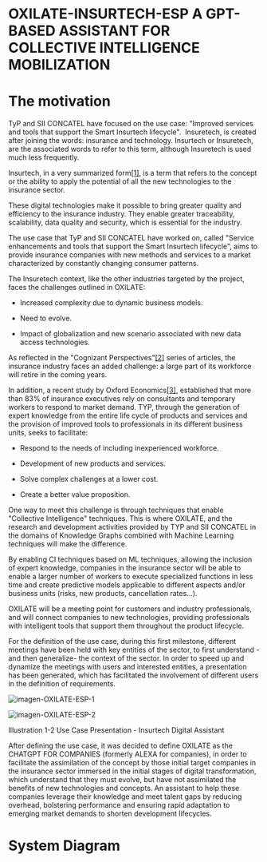 # OXILATE-INSURTECH-ESP A GPT-BASED ASSISTANT FOR COLLECTIVE INTELLIGENCE MOBILIZATION


# The motivation

TyP and SII CONCATEL have focused on the use case: "Improved services and tools that support the Smart Insurtech lifecycle".  Insuretech, is created after joining the words: insurance and technology. Insurtech or Insuretech, are the associated words to refer to this term, although Insuretech is used much less frequently.

Insurtech, in a very summarized form[[1]](#_ftn1), is a term that refers to the concept or the ability to apply the potential of all the new technologies to the insurance sector.

These digital technologies make it possible to bring greater quality and efficiency to the insurance industry. They enable greater traceability, scalability, data quality and security, which is essential for the industry.

The use case that TyP and SII CONCATEL have worked on, called "Service enhancements and tools that support the Smart Insurtech lifecycle", aims to provide insurance companies with new methods and services to a market characterized by constantly changing consumer patterns.

The Insuretech context, like the other industries targeted by the project, faces the challenges outlined in OXILATE:

- Increased complexity due to dynamic business models.

- Need to evolve. 

- Impact of globalization and new scenario associated with new data access technologies.

As reflected in the "Cognizant Perspectives"[[2]](#_ftn2) series of articles, the insurance industry faces an added challenge: a large part of its workforce will retire in the coming years.

In addition, a recent study by Oxford Economics[[3]](#_ftn3), established that more than 83% of insurance executives rely on consultants and temporary workers to respond to market demand. TYP, through the generation of expert knowledge from the entire life cycle of products and services and the provision of improved tools to professionals in its different business units, seeks to facilitate:

- Respond to the needs of including inexperienced workforce.

- Development of new products and services.

- Solve complex challenges at a lower cost.

- Create a better value proposition.

One way to meet this challenge is through techniques that enable "Collective Intelligence" techniques. This is where OXILATE, and the research and development activities provided by TYP and SII CONCATEL  in the domains of Knowledge Graphs combined with Machine Learning techniques will make the difference.

By enabling CI techniques based on ML techniques, allowing the inclusion of expert knowledge, companies in the insurance sector will be able to enable a larger number of workers to execute specialized functions in less time and create predictive models applicable to different aspects and/or business units (risks, new products, cancellation rates...).

OXILATE will be a meeting point for customers and industry professionals, and will connect companies to new technologies, providing professionals with intelligent tools that support them throughout the product lifecycle.

For the definition of the use case, during this first milestone, different meetings have been held with key entities of the sector, to first understand -and then generalize- the context of the sector. In order to speed up and dynamize the meetings with users and interested entities, a presentation has been generated, which has facilitated the involvement of different users in the definition of requirements.

![imagen-OXILATE-ESP-1](https://user-images.githubusercontent.com/73121692/214376210-9d698bdf-ae7c-4701-bb83-3125bf15ce4d.png)
  
  
![imagen-OXILATE-ESP-2](https://user-images.githubusercontent.com/73121692/214376786-bbbe0b02-ca0e-44c7-87c0-f7ba360c53df.png)



Illustration 1-2 Use Case Presentation - Insurtech Digital Assistant

After defining the use case, it was decided to define OXILATE as the CHATGPT FOR COMPANIES (formerly ALEXA for companies), in order to facilitate the assimilation of the concept by those initial target companies in the insurance sector immersed in the initial stages of digital transformation, which understand that they must evolve, but have not assimilated the benefits of new technologies and concepts. An assistant to help these companies leverage their knowledge and meet talent gaps by reducing overhead, bolstering performance and ensuring rapid adaptation to emerging market demands to shorten development lifecycles.





# System Diagram

